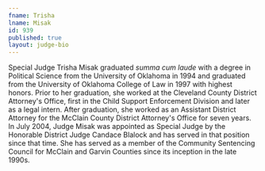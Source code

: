 ```yaml
---
fname: Trisha
lname: Misak
id: 939
published: true
layout: judge-bio
---
```

Special Judge Trisha Misak graduated *summa cum laude* with a degree in
Political Science from the University of Oklahoma in 1994 and graduated
from the University of Oklahoma College of Law in 1997 with highest
honors. Prior to her graduation, she worked at the Cleveland County
District Attorney's Office, first in the Child Support Enforcement
Division and later as a legal intern. After graduation, she worked as an
Assistant District Attorney for the McClain County District Attorney's
Office for seven years. In July 2004, Judge Misak was appointed as
Special Judge by the Honorable District Judge Candace Blalock and has
served in that position since that time. She has served as a member of
the Community Sentencing Council for McClain and Garvin Counties since
its inception in the late 1990s.
